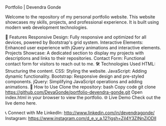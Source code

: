 Portfolio | Devendra Gonde

Welcome to the repository of my personal portfolio website. This website showcases my skills, projects, and professional experience. It is built using modern web development technologies.

🌟 Features
Responsive Design: Fully responsive and optimized for all devices, powered by Bootstrap's grid system.
Interactive Elements: Enhanced user experience with jQuery animations and interactive elements.
Projects Showcase: A dedicated section to display my projects with descriptions and links to their repositories.
Contact Form: Functional contact form for visitors to reach out to me.
🛠️ Technologies Used
 HTML: Structuring the content.
 CSS: Styling the website.
 JavaScript: Adding dynamic functionality.
 Bootstrap: Responsive design and pre-styled components.
 jQuery: Simplifying JavaScript operations and adding animations.
🚀 How to Use
Clone the repository:
bash
Copy code
git clone https://github.com/DevaGonde/portfolio-devendra-gonde.git
Open index.html in your browser to view the portfolio.
🌐 Live Demo
Check out the live demo here.

📞 Connect with Me
 LinkedIn: http://www.linkedin.com/in/devendragonde/
 Instagram: https://www.instagram.com/d_e_v_a.12?igsh=Zjl4Y3ZlNnZjODll
